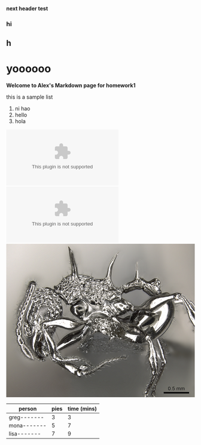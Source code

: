 #### next header test
### hi
## h
# yoooooo

**Welcome to Alex's Markdown page for homework1**

this is a sample list
1. ni hao
2. hello
3. hola

![test link](www.google.com)
![link to excel](raw_data/survey_data.xlsx)
![some species](images/acanthomyrmex_ferox.jpg)

| **person** | **pies**   |  **time (mins)** | 
| ---------- | ---------- | ---------------- |
| greg-------| 3          | 3                |
| mona-------| 5          | 7                | 
| lisa-------| 7          | 9                | 

